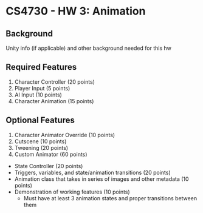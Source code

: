CS4730 - HW 3: Animation
===============================

<a name="background"></a>Background
---------------------------------------

Unity info (if applicable) and other background needed for this hw



<a name="required"></a>Required Features
---------------------------------------
1) Character Controller (20 points)
2) Player Input (5 points)
3) AI Input (10 points)
4) Character Animation (15 points)


<a name="optional"></a>Optional Features
---------------------------------------- 
1) Character Animator Override (10 points)
2) Cutscene (10 points)
3) Tweening (20 points)
4) Custom Animator (60 points)
  - State Controller (20 points)
  - Triggers, variables, and state/animation transitions (20 points)
  - Animation class that takes in series of images and other metadata (10 points)
  - Demonstration of working features (10 points)
    - Must have at least 3 animation states and proper transitions between them
